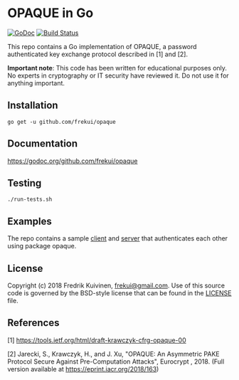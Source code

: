# OPAQUE in Go

[![GoDoc](https://godoc.org/github.com/frekui/opaque?status.png)](https://godoc.org/github.com/frekui/opaque)
[![Build Status](https://travis-ci.com/frekui/opaque.svg?branch=master)](https://travis-ci.com/frekui/opaque)

This repo contains a Go implementation of OPAQUE, a password authenticated key
exchange protocol described in [1] and [2].

**Important note**: This code has been written for educational purposes only. No
experts in cryptography or IT security have reviewed it. Do not use it for
anything important.

## Installation

`go get -u github.com/frekui/opaque`

## Documentation

https://godoc.org/github.com/frekui/opaque

## Testing

`./run-tests.sh`

## Examples

The repo contains a sample [client](cmd/client/main.go) and
[server](cmd/server/main.go) that authenticates each other using package opaque.

## License

Copyright (c) 2018 Fredrik Kuivinen, frekui@gmail.com. Use of this source code
is governed by the BSD-style license that can be found in the [LICENSE](LICENSE)
file.

## References

[1] https://tools.ietf.org/html/draft-krawczyk-cfrg-opaque-00

[2] Jarecki, S., Krawczyk, H., and J. Xu, "OPAQUE: An Asymmetric PAKE Protocol
Secure Against Pre-Computation Attacks", Eurocrypt , 2018. (Full version
available at https://eprint.iacr.org/2018/163)
